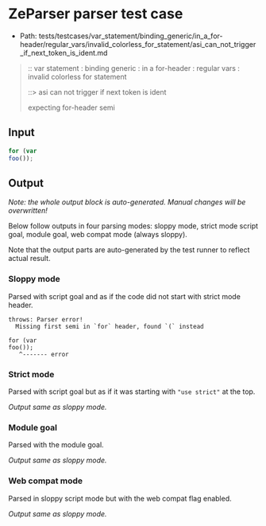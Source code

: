 # ZeParser parser test case

- Path: tests/testcases/var_statement/binding_generic/in_a_for-header/regular_vars/invalid_colorless_for_statement/asi_can_not_trigger_if_next_token_is_ident.md

> :: var statement : binding generic : in a for-header : regular vars : invalid colorless for statement
>
> ::> asi can not trigger if next token is ident
>
> expecting for-header semi

## Input


`````js
for (var
foo());
`````

## Output

_Note: the whole output block is auto-generated. Manual changes will be overwritten!_

Below follow outputs in four parsing modes: sloppy mode, strict mode script goal, module goal, web compat mode (always sloppy).

Note that the output parts are auto-generated by the test runner to reflect actual result.

### Sloppy mode

Parsed with script goal and as if the code did not start with strict mode header.

`````
throws: Parser error!
  Missing first semi in `for` header, found `(` instead

for (var
foo());
   ^------- error
`````

### Strict mode

Parsed with script goal but as if it was starting with `"use strict"` at the top.

_Output same as sloppy mode._

### Module goal

Parsed with the module goal.

_Output same as sloppy mode._

### Web compat mode

Parsed in sloppy script mode but with the web compat flag enabled.

_Output same as sloppy mode._
